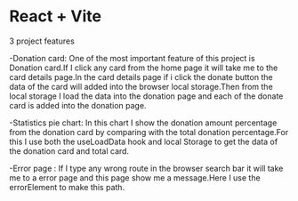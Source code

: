 # React + Vite

3 project features

-Donation card:
 One of the most important feature of this project is Donation card.If I click any card from the home page it will take me to the card details page.In the card details page if i click the donate button the data of the card will added into the browser local storage.Then from the local storage I load the data into the donation page and each of the donate card is added into the donation page.

-Statistics pie chart:
In  this chart I show the donation amount percentage from the donation card by comparing with the total donation percentage.For this I use both the useLoadData hook and local Storage to get the data of the donation card and total card.

-Error page :
If I type any wrong route in the browser search bar it will take me to a error page and this page show me a message.Here I use the errorElement to make this path.

